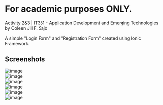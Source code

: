 # For academic purposes ONLY.
Activity 2&3 | IT331 - Application Development and Emerging Technologies <br/>
by Coleen Jill F. Sajo <br /><br/>
A simple "Login Form" and "Registration Form" created using Ionic Framework.

## Screenshots
![image](https://user-images.githubusercontent.com/108327605/180978819-79ce9306-9ec4-4abb-a6d4-7ebd7bbd23c4.png) <br/>
![image](https://user-images.githubusercontent.com/108327605/180978919-2beca172-a82e-4623-8a65-b425ae81b8c8.png) <br/>
![image](https://user-images.githubusercontent.com/108327605/180157373-7795edb3-964d-4945-8ce1-e135ed49d4d3.png) <br/>
![image](https://user-images.githubusercontent.com/108327605/180979169-a237efe1-931f-411b-817c-d66903081717.png) <br/>
![image](https://user-images.githubusercontent.com/108327605/180979519-78dc9f72-fd4d-4233-ba43-78f8191922e3.png) <br/>
![image](https://user-images.githubusercontent.com/108327605/180979610-e948ab36-8bc7-4885-b1ac-67d2c584e4b0.png)

